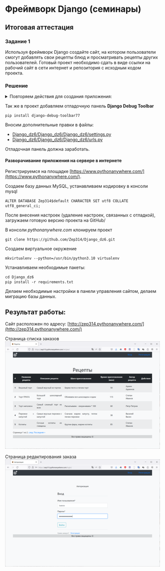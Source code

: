 # Фреймворк Django (семинары)
## Итоговая аттестация

### Задание 1
Используя фреймворк Django создайте сайт, на котором пользователи смогут
добавлять свои рецепты блюд и просматривать рецепты других пользователей.
Готовый проект необходимо сдать в виде ссылки на рабочий сайт в сети интернет и
репозитория с исходным кодом проекта.

### Решение

<details>
<summary>Повторяем действия для создания приложения:</summary>
Выполняем стандартные процедуры для запуска нового приложения в новом проекте:

Устанавливаем Django:

    pip install django

Создаем проект для работы:

    django-admin startproject cook_recipe

Переходим в папку проекта:

    cd .\cook_recipe\

Создаем новое приложение в проекте:

    python manage.py startapp website

Запускаем сервер проекта:

    python manage.py runserver

Редактируем файлы:
*********
- [Django_dz6/Django_dz6/Django_dz6/settings.py](/Django_dz6/Django_dz6/settings.py)
- [Django_dz6/Django_dz6/Django_dz6/urls.py](/Django_dz6/Django_dz6/urls.py)
- [Django_dz6/Django_dz6/myapp6/urls.py](/Django_dz6/myapp6/urls.py)
- [Django_dz6/Django_dz6/myapp6/views.py](/Django_dz6/myapp6/views.py)

Создаем модель данных, в соответствие с заданием. 
Модель данных находится в файле: 

- [Django_dz6/Django_dz6/myapp6/models.py](/Django_dz6/myapp6/models.py)

Для каждой таблицы были реализованы все **CRUD** методы. Для таблицы заказов (Order) выполнена поддержка связи 
Many-to-Many с таблицей товаров (Product). 

Примеры методов находятся в пакете *commands*:

- [Django_dz6/Django_dz6/myapp6/management/commands/](/Django_dz6/myapp6/management/commands)

Создаем миграции для нашей модели данных (подготавливаем структуру базы данных для развертывания на сервере БД):

    python manage.py makemigrations myapp6

Применяем миграции (Физически создаем объекты на сервере БД):

    python manage.py migrate

После этого можно запускать команды для работы нашей модели с базой данных:

    python manage.py create_client.py
    python manage.py create_order.py
    python manage.py create_product.py
    python manage.py get_client.py 1
    python manage.py get_order.py 3
    python manage.py get_product.py 1
    python manage.py update_client.py 1
    python manage.py update_order.py 1
    python manage.py update_product.py 1
    python manage.py get_all_clients.py
    python manage.py get_all_orders.py
    python manage.py get_all_products.py
    python manage.py delete_client.py 2
    python manage.py delete_order.py 2
    python manage.py delete_product.py 2


Файл с журналом работы:

- [logs/django.log](/Django_dz6/logs/django.log) 

Для более удобной работы был написан генератор фейковых данных
 
- [Django_dz6/Django_dz6/myapp6/management/commands/gen_fake_data.py](/Django_dz6/myapp6/management/commands/gen_fake_data.py)

        python manage.py gen_fake_data 50 50 200

В файле представлений описан запрос в базу данных и вызов формы представления данных по запросу

- [Django_dz6/Django_dz6/myapp6/views.py](/Django_dz6/myapp6/views.py)

Так же были подготовлены шаблоны для отображения формы. Файлы с шаблонами:

- [Django_dz6/Django_dz6/myapp6/templates/myapp6/base.html](/Django_dz6/myapp6/templates/myapp6/base.html)
- [Django_dz6/Django_dz6/myapp6/templates/myapp6/menu.html](/Django_dz6/myapp6/templates/myapp6/menu.html)
- [Django_dz6/Django_dz6/myapp6/templates/myapp6/orders.html](/Django_dz6/myapp6/templates/myapp6/orders.html)

Для более эстетичного восприятия был добавлен [bootstrap](https://getbootstrap.com/)


Так же - создаем папку для хранения изображений, и указываем ее в настройках 

- [Django_dz6/Django_dz6/Django_dz6/settings.py](/Django_dz6/Django_dz6/settings.py)


        MEDIA_URL = '/media/'
        MEDIA_ROOT = BASE_DIR / 'myapp6/media'

В файле *urls.py* указываем маршруты к новой форме редактирования товара, и к папке, 
в которой хранятся изображения  

- [Django_dz6/Django_dz6/Django_dz6/urls.py](/Django_dz6/Django_dz6/urls.py)

Разрабатываем представление для формы создания/редактирования товара: 

- [Django_dz6/Django_dz6/myapp6/forms.py](/Django_dz6/myapp6/forms.py)

Разрабатываем шаблон для отображения формы создания/редактирования товара:

- [Django_dz6/Django_dz6/myapp6/templates/myapp6/product.html](/Django_dz6/myapp6/templates/myapp6/product.html)

В файле *views.py* описываем логику работы представления

- [Django_dz6/Django_dz6/myapp6/views.py](/Django_dz6/myapp6/views.py)

Прописываем маршрут и класс для отображения формы в файле *urls.py*

- [Django_dz6/Django_dz6/myapp6/urls.py](/Django_dz6/myapp6/urls.py)

Создаем пользователя - администратора нашего проекта

    python manage.py createsuperuser

    (venv) PS C:\Work\python\Django\Django_dz6\Django_dz6> python manage.py createsuperuser
    Имя пользователя: Admin
    Адрес электронной почты: admin@mail.ru
    Password:
    Password (again):
    Введённый пароль слишком широко распространён.
    Введённый пароль состоит только из цифр.
    Bypass password validation and create user anyway? [y/N]: y
    Superuser created successfully.
    (venv) PS C:\Work\python\Django\Django_dz6\Django_dz6>

Делаем соответствующие настройки для панели администрирования в файле 

- [Django_dz6/Django_dz6/myapp6/admin.py](/Django_dz6/myapp6/admin.py)

Заходим в панель управления, вводим заданный ранее пароль.

Далее можно управлять данными, которые находятся у нас в безе.
</details>

Так же в проект добавляем отладочную панель **Django Debug Toolbar**

    pip install django-debug-toolbar77

Вносим дополнительные правки в файлы:

- [Django_dz6/Django_dz6/Django_dz6/settings.py](/Django_dz6/Django_dz6/settings.py)
- [Django_dz6/Django_dz6/Django_dz6/urls.py](/Django_dz6/Django_dz6/urls.py)

Отладочная панель должна заработать.

#### Разворачивание приложения на сервере в интернете

Регистрируемся на площадке [https://www.pythonanywhere.com/](https://www.pythonanywhere.com/).

Создаем базу данных MySQL, устанавливаем кодировку в консоли mysql
    
    ALTER DATABASE Zep314$default CHARACTER SET utf8 COLLATE utf8_general_ci;

После внесения настроек (удаление настроек, связанных с отладкой), загружаем готовую версию проекта на GitHub/

В консоли *pythonanywhere.com* клонируем проект

    git clone https://github.com/Zep314/Django_dz6.git

Создаем виртуальное окружение

    mkvirtualenv --python=/usr/bin/python3.10 virtualenv

Устанавливаем необходимые пакеты:

    cd Django_dz6
    pip install -r requirements.txt

Делаем необходимые настройки в панели управления сайтом, делаем миграцию базы данных.

## Результат работы:

Сайт расположен по адресу: [http://zep314.pythonanywhere.com/](http://zep314.pythonanywhere.com/)

Страница списка заказов
![screen1.png](screen1.png)

Страница редактирования заказа
![screen2.png](screen2.png)
